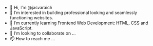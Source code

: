 - 👋 Hi, I’m @jasvaraich
- 👀 I’m interested in building professional looking and seamlessly functioning websites.
- 🌱 I’m currently learning Frontend Web Development: HTML, CSS and JavaScript.
- 💞️ I’m looking to collaborate on ...
- 📫 How to reach me ...

<!---
jasvaraich/jasvaraich is a ✨ special ✨ repository because its `README.md` (this file) appears on your GitHub profile.
You can click the Preview link to take a look at your changes.
--->
